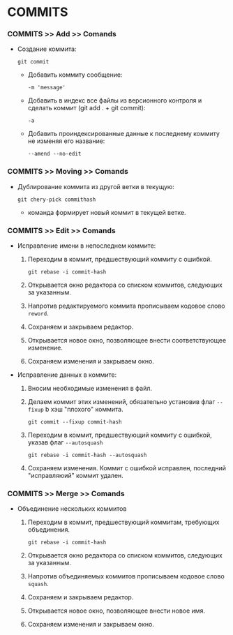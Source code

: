 # COMMITS

### COMMITS >> Add >> Comands
- Создание коммита:

  ```
  git commit
  ``` 
  - Добавить коммиту сообщение:

    ```
    -m 'message'
    ```

  - Добавить в индекс все файлы из версионного контроля и сделать коммит (git add . + git commit):
    ```
    -a
    ```

  - Добавить проиндексированные данные к последнему коммиту не изменяя его название:

    ```
    --amend --no-edit
    ```

### COMMITS >> Moving >> Comands
- Дублирование коммита из другой ветки в текущую:

  ```
  git chery-pick commithash
  ```
  - команда формирует новый коммит в текущей ветке.

### COMMITS >> Edit >> Comands
- Исправление имени в непоследнем коммите:
  1. Переходим в коммит, предшествующий коммиту с ошибкой.

      ```
      git rebase -i commit-hash
      ```
  1. Открывается окно редактора со списком коммитов, следующих за указанным.
  1. Напротив редактируемого коммита прописываем кодовое слово `reword`.
  1. Сохраняем и закрываем редактор.
  1. Открывается новое окно, позволяющее внести соответствующее изменение.
  1. Сохраняем изменения и закрываем окно.
- Исправление данных в коммите:
  1. Вносим необходимые изменения в файл.
  1. Делаем коммит этих изменений, обязательно установив флаг `--fixup` b хэш "плохого" коммита.

      ```
      git commit --fixup commit-hash
      ```
  1. Переходим в коммит, предшествующий коммиту с ошибкой, указав флаг `--autosquash`

      ```
      git rebase -i commit-hash --autosquash
      ```
  1. Сохраняем изменения. Коммит с ошибкой исправлен, последний "исправляюий" коммит удален.

### COMMITS >> Меrge >> Comands
- Объединение нескольких коммитов
  1. Переходим в коммит, предшествующий коммитам, требующих объединения.

      ```
      git rebase -i commit-hash
      ```
  1. Открывается окно редактора со списком коммитов, следующих за указанным.
  1. Напротив объединяемых коммитов прописываем кодовое слово `squash`.
  1. Сохраняем и закрываем редактор.
  1. Открывается новое окно, позволяющее внести новое имя.
  1. Сохраняем изменения и закрываем окно.
